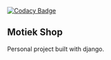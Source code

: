 [![Codacy Badge](https://api.codacy.com/project/badge/Grade/a185266caf2f420081931fb85862b086)](https://www.codacy.com/manual/WilliamYMH/Motiek-Shop?utm_source=github.com&amp;utm_medium=referral&amp;utm_content=WilliamYMH/Motiek-Shop&amp;utm_campaign=Badge_Grade)
## Motiek Shop

Personal project built with django.
